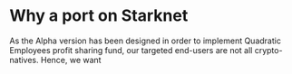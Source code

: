 # Why a port on Starknet

As the Alpha version has been designed in order to implement Quadratic Employees profit sharing fund, our targeted end-users are not all crypto-natives. Hence, we want&#x20;
